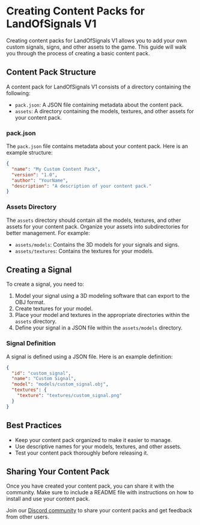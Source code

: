 # Creating Content Packs for LandOfSignals V1

Creating content packs for LandOfSignals V1 allows you to add your own custom signals, signs, and other assets to the game. This guide will walk you through the process of creating a basic content pack.

## Content Pack Structure

A content pack for LandOfSignals V1 consists of a directory containing the following:

- `pack.json`: A JSON file containing metadata about the content pack.
- `assets`: A directory containing the models, textures, and other assets for your content pack.

### pack.json

The `pack.json` file contains metadata about your content pack. Here is an example structure:

```json
{
  "name": "My Custom Content Pack",
  "version": "1.0",
  "author": "YourName",
  "description": "A description of your content pack."
}
```

### Assets Directory

The `assets` directory should contain all the models, textures, and other assets for your content pack. Organize your assets into subdirectories for better management. For example:

- `assets/models`: Contains the 3D models for your signals and signs.
- `assets/textures`: Contains the textures for your models.

## Creating a Signal

To create a signal, you need to:

1. Model your signal using a 3D modeling software that can export to the OBJ format.
2. Create textures for your model.
3. Place your model and textures in the appropriate directories within the `assets` directory.
4. Define your signal in a JSON file within the `assets/models` directory.

### Signal Definition

A signal is defined using a JSON file. Here is an example definition:

```json
{
  "id": "custom_signal",
  "name": "Custom Signal",
  "model": "models/custom_signal.obj",
  "textures": {
    "texture": "textures/custom_signal.png"
  }
}
```

## Best Practices

- Keep your content pack organized to make it easier to manage.
- Use descriptive names for your models, textures, and other assets.
- Test your content pack thoroughly before releasing it.

## Sharing Your Content Pack

Once you have created your content pack, you can share it with the community. Make sure to include a README file with instructions on how to install and use your content pack.

Join our [Discord community](https://discord.gg/ykAqHKYjVM) to share your content packs and get feedback from other users.
